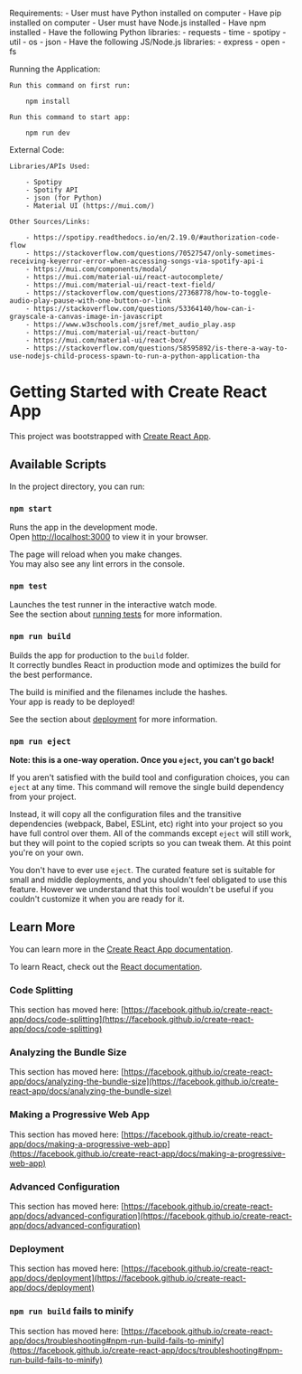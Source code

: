 Requirements:
	- User must have Python installed on computer
	- Have pip installed on computer
	- User must have Node.js installed
	- Have npm installed
	- Have the following Python libraries:
		- requests
		- time
		- spotipy
		- util
		- os
		- json
	- Have the following JS/Node.js libraries:
		- express
		- open
		- fs

Running the Application:

	Run this command on first run:

		npm install

	Run this command to start app:
	
		npm run dev

External Code:

	Libraries/APIs Used:
		
		- Spotipy
        - Spotify API
		- json (for Python)
		- Material UI (https://mui.com/)

	Other Sources/Links:

		- https://spotipy.readthedocs.io/en/2.19.0/#authorization-code-flow
		- https://stackoverflow.com/questions/70527547/only-sometimes-receiving-keyerror-error-when-accessing-songs-via-spotify-api-i
		- https://mui.com/components/modal/
		- https://mui.com/material-ui/react-autocomplete/
		- https://mui.com/material-ui/react-text-field/
		- https://stackoverflow.com/questions/27368778/how-to-toggle-audio-play-pause-with-one-button-or-link
		- https://stackoverflow.com/questions/53364140/how-can-i-grayscale-a-canvas-image-in-javascript
		- https://www.w3schools.com/jsref/met_audio_play.asp
		- https://mui.com/material-ui/react-button/
		- https://mui.com/material-ui/react-box/
		- https://stackoverflow.com/questions/58595892/is-there-a-way-to-use-nodejs-child-process-spawn-to-run-a-python-application-tha

# Getting Started with Create React App

This project was bootstrapped with [Create React App](https://github.com/facebook/create-react-app).

## Available Scripts

In the project directory, you can run:

### `npm start`

Runs the app in the development mode.\
Open [http://localhost:3000](http://localhost:3000) to view it in your browser.

The page will reload when you make changes.\
You may also see any lint errors in the console.

### `npm test`

Launches the test runner in the interactive watch mode.\
See the section about [running tests](https://facebook.github.io/create-react-app/docs/running-tests) for more information.

### `npm run build`

Builds the app for production to the `build` folder.\
It correctly bundles React in production mode and optimizes the build for the best performance.

The build is minified and the filenames include the hashes.\
Your app is ready to be deployed!

See the section about [deployment](https://facebook.github.io/create-react-app/docs/deployment) for more information.

### `npm run eject`

**Note: this is a one-way operation. Once you `eject`, you can't go back!**

If you aren't satisfied with the build tool and configuration choices, you can `eject` at any time. This command will remove the single build dependency from your project.

Instead, it will copy all the configuration files and the transitive dependencies (webpack, Babel, ESLint, etc) right into your project so you have full control over them. All of the commands except `eject` will still work, but they will point to the copied scripts so you can tweak them. At this point you're on your own.

You don't have to ever use `eject`. The curated feature set is suitable for small and middle deployments, and you shouldn't feel obligated to use this feature. However we understand that this tool wouldn't be useful if you couldn't customize it when you are ready for it.

## Learn More

You can learn more in the [Create React App documentation](https://facebook.github.io/create-react-app/docs/getting-started).

To learn React, check out the [React documentation](https://reactjs.org/).

### Code Splitting

This section has moved here: [https://facebook.github.io/create-react-app/docs/code-splitting](https://facebook.github.io/create-react-app/docs/code-splitting)

### Analyzing the Bundle Size

This section has moved here: [https://facebook.github.io/create-react-app/docs/analyzing-the-bundle-size](https://facebook.github.io/create-react-app/docs/analyzing-the-bundle-size)

### Making a Progressive Web App

This section has moved here: [https://facebook.github.io/create-react-app/docs/making-a-progressive-web-app](https://facebook.github.io/create-react-app/docs/making-a-progressive-web-app)

### Advanced Configuration

This section has moved here: [https://facebook.github.io/create-react-app/docs/advanced-configuration](https://facebook.github.io/create-react-app/docs/advanced-configuration)

### Deployment

This section has moved here: [https://facebook.github.io/create-react-app/docs/deployment](https://facebook.github.io/create-react-app/docs/deployment)

### `npm run build` fails to minify

This section has moved here: [https://facebook.github.io/create-react-app/docs/troubleshooting#npm-run-build-fails-to-minify](https://facebook.github.io/create-react-app/docs/troubleshooting#npm-run-build-fails-to-minify)
